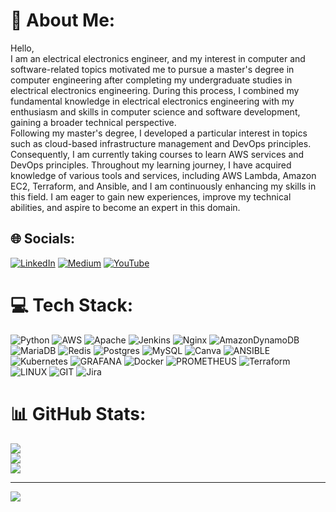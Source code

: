 # 💫 About Me:
Hello,<br>I am an electrical electronics engineer, and my interest in computer and software-related topics motivated me to pursue a master's degree in computer engineering after completing my undergraduate studies in electrical electronics engineering. During this process, I combined my fundamental knowledge in electrical electronics engineering with my enthusiasm and skills in computer science and software development, gaining a broader technical perspective.<br>Following my master's degree, I developed a particular interest in topics such as cloud-based infrastructure management and DevOps principles. Consequently, I am currently taking courses to learn AWS services and DevOps principles. Throughout my learning journey, I have acquired knowledge of various tools and services, including AWS Lambda, Amazon EC2, Terraform, and Ansible, and I am continuously enhancing my skills in this field. I am eager to gain new experiences, improve my technical abilities, and aspire to become an expert in this domain.<br>


## 🌐 Socials:
[![LinkedIn](https://img.shields.io/badge/LinkedIn-%230077B5.svg?logo=linkedin&logoColor=white)](https://www.linkedin.com/in/keziban-vural/) [![Medium](https://img.shields.io/badge/Medium-12100E?logo=medium&logoColor=white)](https://medium.com/@@vural93keziban) [![YouTube](https://img.shields.io/badge/YouTube-%23FF0000.svg?logo=YouTube&logoColor=white)](https://www.youtube.com/@kezibanvural7680) 

# 💻 Tech Stack:
![Python](https://img.shields.io/badge/python-3670A0?style=for-the-badge&logo=python&logoColor=ffdd54) ![AWS](https://img.shields.io/badge/AWS-%23FF9900.svg?style=for-the-badge&logo=amazon-aws&logoColor=white) ![Apache](https://img.shields.io/badge/apache-%23D42029.svg?style=for-the-badge&logo=apache&logoColor=white) ![Jenkins](https://img.shields.io/badge/jenkins-%232C5263.svg?style=for-the-badge&logo=jenkins&logoColor=white) ![Nginx](https://img.shields.io/badge/nginx-%23009639.svg?style=for-the-badge&logo=nginx&logoColor=white) ![AmazonDynamoDB](https://img.shields.io/badge/Amazon%20DynamoDB-4053D6?style=for-the-badge&logo=Amazon%20DynamoDB&logoColor=white) ![MariaDB](https://img.shields.io/badge/MariaDB-003545?style=for-the-badge&logo=mariadb&logoColor=white) ![Redis](https://img.shields.io/badge/redis-%23DD0031.svg?style=for-the-badge&logo=redis&logoColor=white) ![Postgres](https://img.shields.io/badge/postgres-%23316192.svg?style=for-the-badge&logo=postgresql&logoColor=white) ![MySQL](https://img.shields.io/badge/mysql-%2300000f.svg?style=for-the-badge&logo=mysql&logoColor=white) ![Canva](https://img.shields.io/badge/Canva-%2300C4CC.svg?style=for-the-badge&logo=Canva&logoColor=white) ![ANSIBLE](https://img.shields.io/badge/ansible-%231A1918.svg?style=for-the-badge&logo=ansible&logoColor=white) ![Kubernetes](https://img.shields.io/badge/kubernetes-%23326ce5.svg?style=for-the-badge&logo=kubernetes&logoColor=white) ![GRAFANA](https://img.shields.io/badge/grafana-F46800.svg?style=for-the-badge&logo=grafana&logoColor=white&color=%23F46800) ![Docker](https://img.shields.io/badge/docker-%230db7ed.svg?style=for-the-badge&logo=docker&logoColor=white) ![PROMETHEUS](https://img.shields.io/badge/prometheus-E6522C.svg?style=for-the-badge&logo=prometheus&logoColor=white&color=%23E6522C) ![Terraform](https://img.shields.io/badge/terraform-%235835CC.svg?style=for-the-badge&logo=terraform&logoColor=white) ![LINUX](https://img.shields.io/badge/Linux-FCC624?style=for-the-badge&logo=linux&logoColor=black) ![GIT](https://img.shields.io/badge/Git-fc6d26?style=for-the-badge&logo=git&logoColor=white) ![Jira](https://img.shields.io/badge/jira-%230A0FFF.svg?style=for-the-badge&logo=jira&logoColor=white)
# 📊 GitHub Stats:
![](https://github-readme-stats.vercel.app/api?username=kezvur&theme=dark&hide_border=false&include_all_commits=false&count_private=false)<br/>
![](https://github-readme-streak-stats.herokuapp.com/?user=kezvur&theme=dark&hide_border=false)<br/>
![](https://github-readme-stats.vercel.app/api/top-langs/?username=kezvur&theme=dark&hide_border=false&include_all_commits=false&count_private=false&layout=compact)

---
[![](https://visitcount.itsvg.in/api?id=kezvur&icon=0&color=0)](https://visitcount.itsvg.in)

<!-- Proudly created with GPRM ( https://gprm.itsvg.in ) -->
